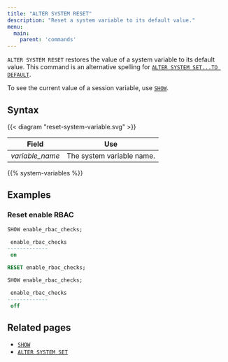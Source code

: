 ```yaml
---
title: "ALTER SYSTEM RESET"
description: "Reset a system variable to its default value."
menu:
  main:
    parent: 'commands'
---
```


`ALTER SYSTEM RESET` restores the value of a system variable to its default value. This command is an alternative spelling for [`ALTER SYSTEM SET...TO DEFAULT`](../alter-system-set).

To see the current value of a session variable, use [`SHOW`](../show).

## Syntax

{{< diagram "reset-system-variable.svg" >}}

Field | Use
------|-----
_variable&lowbar;name_ | The system variable name.

{{% system-variables %}}

## Examples

### Reset enable RBAC

```sql
SHOW enable_rbac_checks;

 enable_rbac_checks
-------------
 on

RESET enable_rbac_checks;

SHOW enable_rbac_checks;

 enable_rbac_checks
-------------
 off
```

## Related pages

- [`SHOW`](../show)
- [`ALTER SYSTEM SET`](../alter-system-set)
